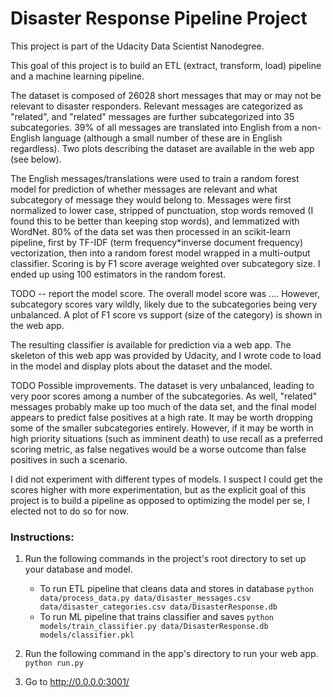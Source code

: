 # Disaster Response Pipeline Project

This project is part of the Udacity Data Scientist Nanodegree.

This goal of this project is to build an ETL (extract, transform, load) pipeline and a machine learning pipeline.

The dataset is composed of 26028 short messages that may or may not be relevant to disaster responders. Relevant messages are categorized as "related", and "related" messages are further subcategorized into 35 subcategories. 39% of all messages are translated into English from a non-English language (although a small number of these are in English regardless). Two plots describing the dataset are available in the web app (see below).

The English messages/translations were used to train a random forest model for prediction of whether messages are relevant and what subcategory of message they would belong to. Messages were first normalized to lower case, stripped of punctuation, stop words removed (I found this to be better than keeping stop words), and lemmatized with WordNet. 80% of the data set was then processed in an scikit-learn pipeline, first by TF-IDF (term frequency\*inverse document frequency) vectorization, then into a random forest model wrapped in a multi-output classifier. Scoring is by F1 score average weighted over subcategory size. I ended up using 100 estimators in the random forest.

TODO -- report the model score.
The overall model score was .... However, subcategory scores vary wildly, likely due to the subcategories being very unbalanced. A plot of F1 score vs support (size of the category) is shown in the web app.

The resulting classifier is available for prediction via a web app. The skeleton of this web app was provided by Udacity, and I wrote code to load in the model and display plots about the dataset and the model.

TODO Possible improvements.
The dataset is very unbalanced, leading to very poor scores among a number of the subcategories. As well, "related" messages probably make up too much of the data set, and the final model appears to predict false positives at a high rate. It may be worth dropping some of the smaller subcategories entirely. However, if it may be worth in high priority situations (such as imminent death) to use recall as a preferred scoring metric, as false negatives would be a worse outcome than false positives in such a scenario.

I did not experiment with different types of models. I suspect I could get the scores higher with more experimentation, but as the explicit goal of this project is to build a pipeline as opposed to optimizing the model per se, I elected not to do so for now.

### Instructions:

1. Run the following commands in the project's root directory to set up your database and model.

   - To run ETL pipeline that cleans data and stores in database
     `python data/process_data.py data/disaster_messages.csv data/disaster_categories.csv data/DisasterResponse.db`
   - To run ML pipeline that trains classifier and saves
     `python models/train_classifier.py data/DisasterResponse.db models/classifier.pkl`

2. Run the following command in the app's directory to run your web app.
   `python run.py`

3. Go to http://0.0.0.0:3001/
